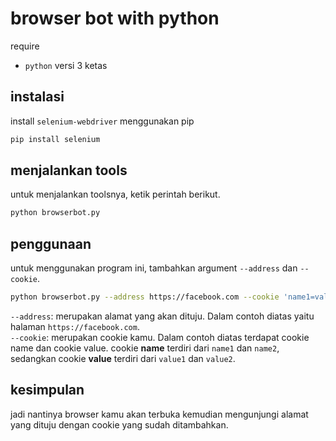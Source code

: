 # browser bot with python

require

- `python` versi 3 ketas

## instalasi

install `selenium-webdriver` menggunakan pip

```bash
pip install selenium
```

## menjalankan tools

untuk menjalankan toolsnya, ketik perintah berikut.

```bash
python browserbot.py
```

## penggunaan

untuk menggunakan program ini, tambahkan argument `--address` dan `--cookie`.

```bash
python browserbot.py --address https://facebook.com --cookie 'name1=value1;name2=value2'
```

`--address`: merupakan alamat yang akan dituju. Dalam contoh diatas yaitu halaman `https://facebook.com`. <br/>
`--cookie`: merupakan cookie kamu. Dalam contoh diatas terdapat cookie name dan cookie value. cookie **name** terdiri dari `name1` dan `name2`, sedangkan cookie **value** terdiri dari `value1` dan `value2`.

## kesimpulan

jadi nantinya browser kamu akan terbuka kemudian mengunjungi alamat yang dituju dengan cookie yang sudah ditambahkan.
